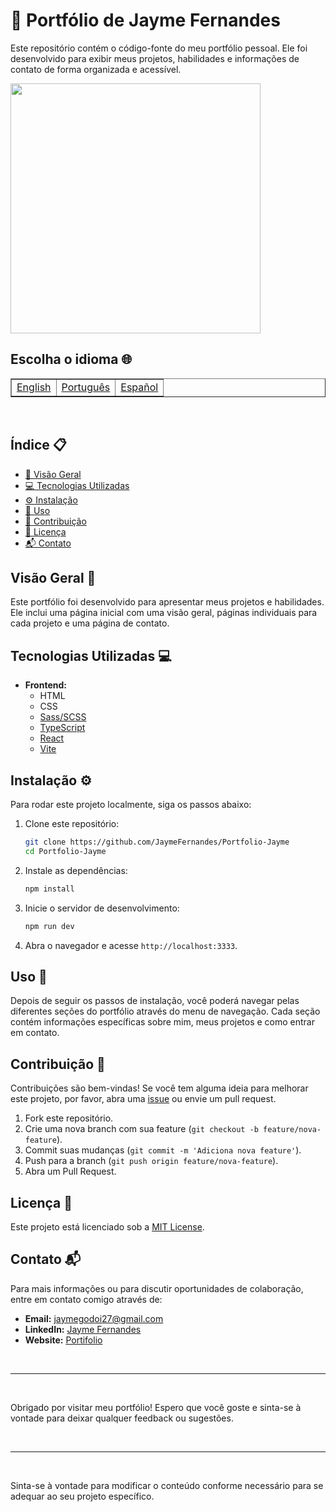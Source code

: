 # 🌟 Portfólio de Jayme Fernandes

Este repositório contém o código-fonte do meu portfólio pessoal. Ele foi desenvolvido para exibir meus projetos, habilidades e informações de contato de forma organizada e acessível.

<img height="400" src="./img/portifolio.gif">

<br/>

## Escolha o idioma 🌐

<table border=1>
  <tr>
    <td><a href="https://github.com/JaymeFernandes/Portfolio-Jayme/blob/main/README.md">English</a></td>
    <td><a href="https://github.com/JaymeFernandes/Portfolio-Jayme/blob/main/README_pt.md">Português</a></td>
    <td><a href="https://github.com/JaymeFernandes/Portfolio-Jayme/blob/main/README_es.md">Español</a></td>
  </tr>
</table>

<br/>

## Índice 📋

- [📖 Visão Geral](#visão-geral-📖)
- [💻 Tecnologias Utilizadas](#tecnologias-utilizadas-💻)
- [⚙️ Instalação](#instalação-⚙️)
- [🚀 Uso](#uso-🚀)
- [🤝 Contribuição](#contribuição-🤝)
- [📜 Licença](#licença-📜)
- [📬 Contato](#contato-📬)

## Visão Geral 📖

Este portfólio foi desenvolvido para apresentar meus projetos e habilidades. Ele inclui uma página inicial com uma visão geral, páginas individuais para cada projeto e uma página de contato.

## Tecnologias Utilizadas 💻

- **Frontend:**
  - HTML
  - CSS
  - [Sass/SCSS](https://sass-lang.com/)
  - [TypeScript](https://www.typescriptlang.org/)
  - [React](https://reactjs.org/)
  - [Vite](https://vitejs.dev/)

## Instalação ⚙️

Para rodar este projeto localmente, siga os passos abaixo:

1. Clone este repositório:
    ```bash
    git clone https://github.com/JaymeFernandes/Portfolio-Jayme
    cd Portfolio-Jayme
    ```

2. Instale as dependências:
    ```bash
    npm install
    ```

3. Inicie o servidor de desenvolvimento:
    ```bash
    npm run dev
    ```

4. Abra o navegador e acesse `http://localhost:3333`.

## Uso 🚀

Depois de seguir os passos de instalação, você poderá navegar pelas diferentes seções do portfólio através do menu de navegação. Cada seção contém informações específicas sobre mim, meus projetos e como entrar em contato.

## Contribuição 🤝

Contribuições são bem-vindas! Se você tem alguma ideia para melhorar este projeto, por favor, abra uma [issue](https://github.com/JaymeFernandes/Portfolio-Jayme/issues) ou envie um pull request.

1. Fork este repositório.
2. Crie uma nova branch com sua feature (`git checkout -b feature/nova-feature`).
3. Commit suas mudanças (`git commit -m 'Adiciona nova feature'`).
4. Push para a branch (`git push origin feature/nova-feature`).
5. Abra um Pull Request.

## Licença 📜

Este projeto está licenciado sob a [MIT License](LICENSE).

## Contato 📬

Para mais informações ou para discutir oportunidades de colaboração, entre em contato comigo através de:

- **Email:** [jaymegodoi27@gmail.com](mailto:jaymegodoi27@gmail.com)
- **LinkedIn:** [Jayme Fernandes](https://www.linkedin.com/in/jayme-fernandes/)
- **Website:** [Portifolio](https://www.seusite.com)

<br/>

---

<br/>

Obrigado por visitar meu portfólio! Espero que você goste e sinta-se à vontade para deixar qualquer feedback ou sugestões.

<br/>

---

<br/>

Sinta-se à vontade para modificar o conteúdo conforme necessário para se adequar ao seu projeto específico.